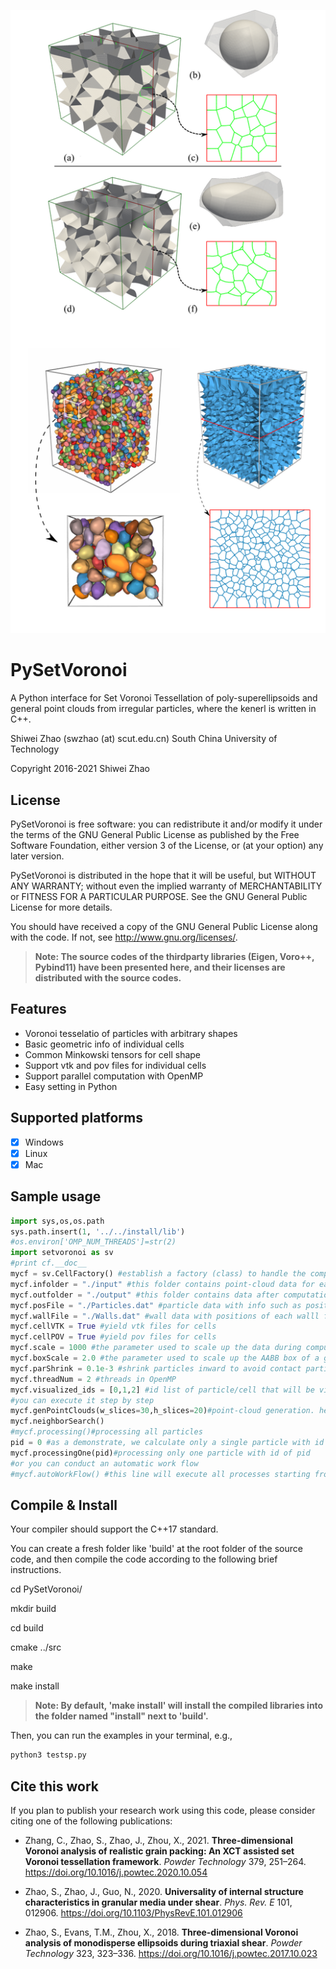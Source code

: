 ![](./doc/cover.png)
# PySetVoronoi
A Python interface for Set Voronoi Tessellation of poly-superellipsoids and general point clouds from irregular particles, where the kenerl is written in C++.

Shiwei Zhao (swzhao (at) scut.edu.cn)
South China University of Technology

Copyright 2016-2021 Shiwei Zhao

## License

PySetVoronoi is free software: you can redistribute it and/or modify
it under the terms of the GNU General Public License as published by
the Free Software Foundation, either version 3 of the License, or
(at your option) any later version.

PySetVoronoi is distributed in the hope that it will be useful,
but WITHOUT ANY WARRANTY; without even the implied warranty of
MERCHANTABILITY or FITNESS FOR A PARTICULAR PURPOSE.  See the
GNU General Public License for more details.

You should have received a copy of the GNU General Public License
along with the code.  If not, see <http://www.gnu.org/licenses/>.

> **Note: The source codes of the thirdparty libraries (Eigen, Voro++, Pybind11) have been presented here, and their licenses are distributed with the source codes.**

## Features

- Voronoi tesselatio of particles with arbitrary shapes
- Basic geometric info of individual cells
- Common Minkowski tensors for cell shape
- Support vtk and pov files for individual cells
- Support parallel computation with OpenMP
- Easy setting in Python

## Supported platforms

- [x] Windows
- [x] Linux
- [x] Mac

## Sample usage

```py
import sys,os,os.path
sys.path.insert(1, '../../install/lib')
#os.environ['OMP_NUM_THREADS']=str(2)
import setvoronoi as sv
#print cf.__doc__
mycf = sv.CellFactory() #establish a factory (class) to handle the computation
mycf.infolder = "./input" #this folder contains point-cloud data for each particle (will be generated)
mycf.outfolder = "./output" #this folder contains data after computation
mycf.posFile = "./Particles.dat" #particle data with info such as position, orientation, etc
mycf.wallFile = "./Walls.dat" #wall data with positions of each walll for a cubic container
mycf.cellVTK = True #yield vtk files for cells
mycf.cellPOV = True #yield pov files for cells
mycf.scale = 1000 #the parameter used to scale up the data during computation (due to a bug in vtk)
mycf.boxScale = 2.0 #the parameter used to scale up the AABB box of a given particle
mycf.parShrink = 0.1e-3 #shrink particles inward to avoid contact particles (with intersection in DEM)
mycf.threadNum = 2 #threads in OpenMP
mycf.visualized_ids = [0,1,2] #id list of particle/cell that will be visualized by vtk/pov, empty for all.
#you can execute it step by step
mycf.genPointClouds(w_slices=30,h_slices=20)#point-cloud generation. here you can put your raw data
mycf.neighborSearch()
#mycf.processing()#processing all particles
pid = 0 #as a demonstrate, we calculate only a single particle with id = 0.
mycf.processingOne(pid)#processing only one particle with id of pid
#or you can conduct an automatic work flow
#mycf.autoWorkFlow() #this line will execute all processes starting from point-cloud generation.
```

## Compile & Install

Your compiler should support the C++17 standard.

You can create a fresh folder like 'build' at the root folder of the source
 code, and then compile the code according to the following brief instructions.

cd PySetVoronoi/

mkdir build

cd build

cmake ../src

make

make install

> **Note: By default, 'make install' will install the compiled libraries into the folder named "install" next to 'build'.**

Then, you can run the examples in your terminal, e.g.,
```sh
python3 testsp.py
```

## Cite this work

If you plan to publish your research work using this code, please consider citing one of the following publications:

- Zhang, C., Zhao, S., Zhao, J., Zhou, X., 2021. **Three-dimensional Voronoi analysis of realistic grain packing: An XCT assisted set Voronoi tessellation framework**. _Powder Technology_ 379, 251–264. https://doi.org/10.1016/j.powtec.2020.10.054

- Zhao, S., Zhao, J., Guo, N., 2020. **Universality of internal structure characteristics in granular media under shear**. _Phys. Rev. E_ 101, 012906. https://doi.org/10.1103/PhysRevE.101.012906

- Zhao, S., Evans, T.M., Zhou, X., 2018. **Three-dimensional Voronoi analysis of monodisperse ellipsoids during triaxial shear**. _Powder Technology_ 323, 323–336. https://doi.org/10.1016/j.powtec.2017.10.023
